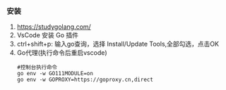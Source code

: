 ### 安装
1. https://studygolang.com/
2. VsCode 安装 Go 插件
3. ctrl+shift+p: 输入go查询，选择 Install/Update Tools,全部勾选，点击OK
4. Go代理(执行命令后重启vscode)
    ~~~
    #控制台执行命令
    go env -w GO111MODULE=on
    go env -w GOPROXY=https://goproxy.cn,direct
    ~~~